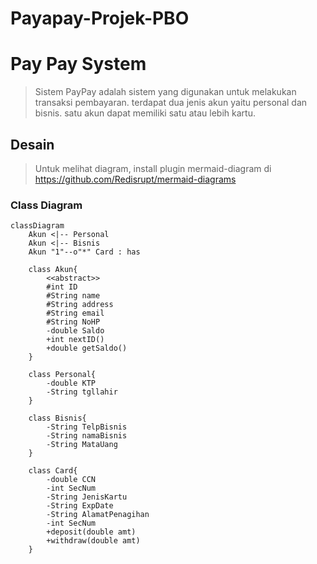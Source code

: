 # Payapay-Projek-PBO

# Pay Pay System
>Sistem PayPay
 adalah sistem yang digunakan untuk melakukan transaksi pembayaran. terdapat dua jenis akun yaitu personal dan bisnis. satu akun dapat memiliki satu atau lebih kartu.

## Desain
>Untuk melihat diagram, install plugin mermaid-diagram di https://github.com/Redisrupt/mermaid-diagrams
### Class Diagram
```mermaid
classDiagram
    Akun <|-- Personal
    Akun <|-- Bisnis
    Akun "1"--o"*" Card : has

    class Akun{
        <<abstract>>
        #int ID
        #String name
        #String address
        #String email
        #String NoHP
        -double Saldo
        +int nextID()
        +double getSaldo()
    }

    class Personal{
        -double KTP
        -String tgllahir
    }

    class Bisnis{
        -String TelpBisnis
        -String namaBisnis
        -String MataUang
    }

    class Card{
        -double CCN
        -int SecNum
        -String JenisKartu
        -String ExpDate
        -String AlamatPenagihan
        -int SecNum
        +deposit(double amt)
        +withdraw(double amt)  
    }
```
